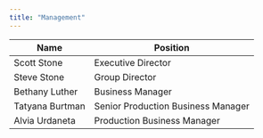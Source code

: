 ```yaml
---
title: "Management"
---
```

Name | Position
--|--
Scott Stone  | Executive Director
Steve Stone | Group Director
Bethany Luther  | Business Manager
Tatyana Burtman | Senior Production Business Manager
Alvia Urdaneta | Production Business Manager